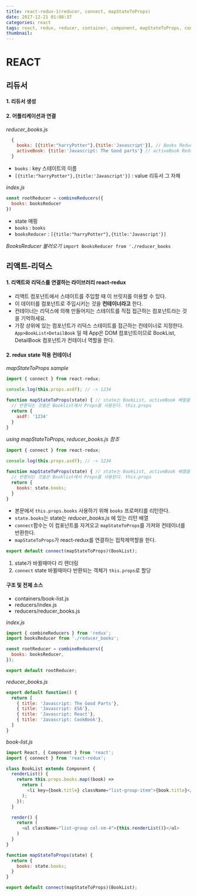 ```yaml
---
title: react-redux-1(reducer, connect, mapStateToProps)
date: 2017-12-21 01:08:37
categories: react
tags: react, redux, reducer, container, component, mapStateToProps, connect
thumbnail:
---
```


# REACT

## 리듀서

#### 1. 리듀서 생성

#### 2. 어플리케이션과 연결

*reducer_books.js*
``` js
  {
    books: [{title:"harryPotter"},{title:'Javascript'}], // Books Reducer
    activeBook: {title:'Javascript: The Good parts'} // activeBook Reducer
  }
```

* `books` : key 스테이트의 이름
* `[{title:"harryPotter"},{title:'Javascript'}]` : value 리듀서 그 자체

*index.js*
``` js
const rootReducer = combineReducers({
  books: booksReducer
})
```

* state 매핑
* `books` : `books`
* `booksReducer` : `[{title:"harryPotter"},{title:'Javascript'}]`

*BooksReducer 불러오기*
`import BooksReducer from './reducer_books`

## 리액트-리덕스

#### 1. 리액트와 리덕스를 연결하는 라이브러리 react-redux

* 리액트 컴포넌트에서 스테이트를 주입할 때 이 브릿지를 이용할 수 있다.
* 이 데이터를 컴포넌트로 주입시키는 것을 **컨테이너라고** 한다.
* 컨테이너는 리덕스에 의해 만들어지는 스테이트를 직접 접근하는 컴포넌트라는 것을 기억하세요.
* 가장 상위에 있는 컴포넌트가 리덕스 스테이트를 접근하는 컨테이너로 지정한다.
`App>BookList+DetailBook` 일 때 App은 DOM 컴포넌트이므로 BookList, DetailBook 컴포넌트가 컨테이너 역할을 한다.

#### 2. redux state 적용 컨테이너

*mapStateToProps sample*
``` js
import { connect } from react-redux;

console.log(this.props.asdf); // -> 1234

function mapStateToProps(state) { // state는 BookList, activeBook 배열을 가지고 있다.
  // 반환되는 것들은 Booklist에서 Props를 사용된다. this.props
  return {
    asdf: '1234'
  }
}
```

*using mapStateToProps, reducer_books.js 참조*
``` js
import { connect } from react-redux;

console.log(this.props.asdf); // -> 1234

function mapStateToProps(state) { // state는 BookList, activeBook 배열을 가지고 있다.
  // 반환되는 것들은 Booklist에서 Props를 사용된다. this.props
  return {
    books: state.books;
  }
}
```

* 본문에서 `this.props.books` 사용하기 위해 `books` 프로퍼티를 리턴한다.
* `state.books`는 state는 *reducer_books.js* 에 있는 리턴 배열
* `connect`함수는 이 컴포넌트를 자겨오고 `mapStateToProps`를 가져와 컨테이너를 반환한다.
* `mapStateToProps`가 react-redux를 연결하는 접착제역할을 한다.

``` js
export default connect(mapStateToProps)(BookList);
```

1. state가 바뀔때마다 리 렌더링
2. `connect` state 바뀔때마다 반환되는 객체가 `this.props`로 할당

#### 구조 및 전체 소스

* containers/book-list.js
* reducers/index.js
* reducers/reducer_books.js

*index.js*
``` js
import { combineReducers } from 'redux';
import booksReducer from './reducer_books';

const rootReducer = combineReducers({
  books: booksReducer,
});

export default rootReducer;
```

*reducer_books.js*
``` js
export default function() {
  return [
    { title: 'Javascript: The Good Parts'},
    { title: 'Javascript: ES6'},
    { title: 'Javascript: React'},
    { title: 'Javascript: CookBook'},
  ]
}
```

*book-list.js*
``` js
import React, { Component } from 'react';
import { connect } from 'react-redux';

class BookList extends Component {
  renderList() {
    return this.props.books.map((book) =>
      return (
        <li key={book.title} className="list-group-item">{book.title}</li>
      );
    });
  }

  render() {
    return (
      <ul className="list-group col-sm-4">{this.renderList()}</ul>
    )
  }
}

function mapStateToProps(state) {
  return {
    books: state.books;
  }
}

export default connect(mapStateToProps)(BookList);
```
